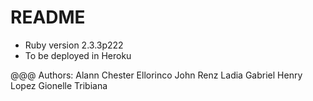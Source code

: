# README

* Ruby version 2.3.3p222
* To be deployed in Heroku



@@@ Authors:
Alann Chester Ellorinco
John Renz Ladia
Gabriel Henry Lopez
Gionelle Tribiana